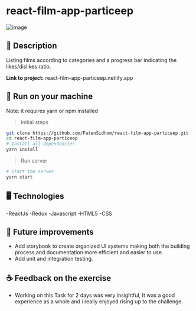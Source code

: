 # react-film-app-particeep
![image](https://user-images.githubusercontent.com/79748409/207478754-f9c59a0a-761f-4fe7-b2e2-14c87f70833d.png)


## 📝 Description
Listing films according to categories and a progress bar indicating the likes/dislikes ratio.

**Link to project:**  react-film-app-particeep.netlify.app
## 🚀 Run on your machine

Note: it requires yarn or npm installed 

> Initial steps
```bash
git clone https://github.com/FatenSidhom/react-film-app-particeep.git
cd react-film-app-particeep
# Install all dependencies
yarn install
```
> Run server
```bash
# Start the server
yarn start
```
## 🖥️ Technologies
-ReactJs
-Redux
-Javascript
-HTML5
-CSS

## 🤔 Future improvements
- Add storybook to create organized UI systems making both the building process and documentation more efficient and easier to use.
- Add unit and integration testing.

## ☕ Feedback on the exercise
- Working on this Task for 2 days was very insightful, It was a good experience as a whole and i really enjoyed rising up to the challenge.

